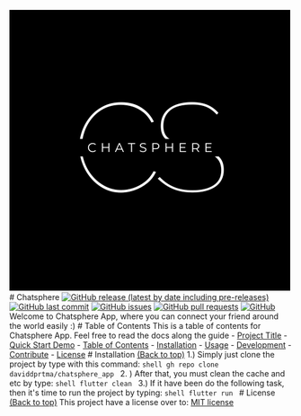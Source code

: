 
![ChatSphere](https://github.com/daviddprtma/chatsphere_app/blob/main/chatsphere.png) # Chatsphere [![GitHub release (latest by date including pre-releases)](https://img.shields.io/github/v/release/navendu-pottekkat/awesome-readme?include_prereleases)](https://img.shields.io/github/v/release/navendu-pottekkat/awesome-readme?include_prereleases) [![GitHub last commit](https://img.shields.io/github/last-commit/navendu-pottekkat/awesome-readme)](https://img.shields.io/github/last-commit/navendu-pottekkat/awesome-readme) [![GitHub issues](https://img.shields.io/github/issues-raw/navendu-pottekkat/awesome-readme)](https://img.shields.io/github/issues-raw/navendu-pottekkat/awesome-readme) [![GitHub pull requests](https://img.shields.io/github/issues-pr/navendu-pottekkat/awesome-readme)](https://img.shields.io/github/issues-pr/navendu-pottekkat/awesome-readme) [![GitHub](https://img.shields.io/github/license/navendu-pottekkat/awesome-readme)](https://img.shields.io/github/license/navendu-pottekkat/awesome-readme) Welcome to Chatsphere App, where you can connect your friend around the world easily :) # Table of Contents This is a table of contents for Chatsphere App. Feel free to read the docs along the guide - [Project Title](#project-title) - [Quick Start Demo](#quick-start-demo) - [Table of Contents](#table-of-contents) - [Installation](#installation) - [Usage](#usage) - [Development](#development) - [Contribute](#contribute) - [License](#license) # Installation [(Back to top)](#table-of-contents) 1.) Simply just clone the project by type with this command: ```shell gh repo clone daviddprtma/chatsphere_app ``` 2. ) After that, you must clean the cache and etc by type: ```shell flutter clean ``` 3.) If it have been do the following task, then it's time to run the project by typing: ```shell flutter run ``` # License [(Back to top)](#table-of-contents) This project have a license over to: [MIT license](./LICENSE)
